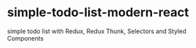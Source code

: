 # simple-todo-list-modern-react
simple todo list with Redux, Redux Thunk, Selectors and Styled Components
